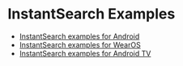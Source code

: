 # InstantSearch Examples

* [InstantSearch examples for Android](android)
* [InstantSearch examples for WearOS](wearos)
* [InstantSearch examples for Android TV](androidtv)
